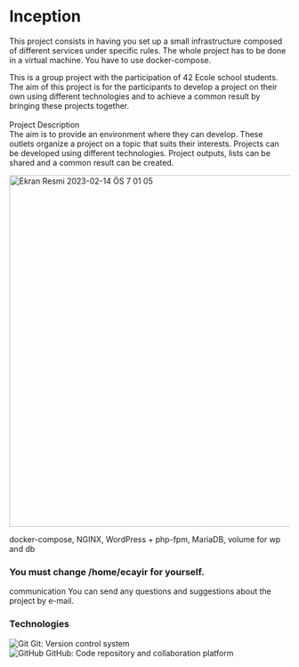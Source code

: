 # Inception
This project consists in having you set up a small infrastructure composed of different services under specific rules. The whole project has to be done in a virtual machine. You have to use docker-compose. <br>


This is a group project with the participation of 42 Ecole school students. The aim of this project is for the participants to develop a project on their own using different technologies and to achieve a common result by bringing these projects together. <br> <br>
Project Description <br>
The aim is to provide an environment where they can develop. These outlets organize a project on a topic that suits their interests. Projects can be developed using different technologies. Project outputs, lists can be shared and a common result can be created. <br>


<img width="631" alt="Ekran Resmi 2023-02-14 ÖS 7 01 05" src="https://user-images.githubusercontent.com/94300378/218791160-0af3ca86-5c90-4297-87a6-7a9019ff6cb3.png"> <br>

docker-compose, NGINX, WordPress + php-fpm, MariaDB, volume for wp and db <br>

### You must change /home/ecayir for yourself. <br>
communication
You can send any questions and suggestions about the project by e-mail.
 <br>


### Technologies

![Git](https://img.shields.io/badge/git-%23F05033.svg?style=for-the-badge&logo=git&logoColor=white) Git: Version control system <br>
![GitHub](https://img.shields.io/badge/github-%23121011.svg?style=for-the-badge&logo=github&logoColor=white) GitHub: Code repository and collaboration platform <br>
